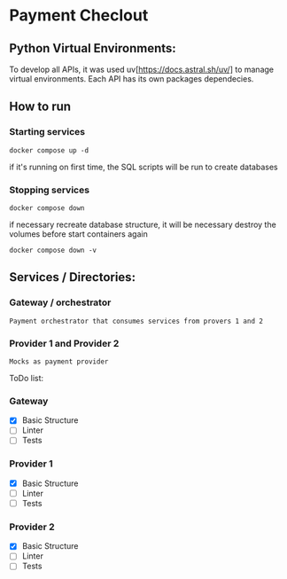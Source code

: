 # Payment Checlout

## Python Virtual Environments: 

To develop all APIs, it was used uv[https://docs.astral.sh/uv/] to manage virtual environments. Each API has its own packages dependecies.

## How to run 

### Starting services

```
docker compose up -d
```
if it's running on first time, the SQL scripts will be run to create databases

### Stopping services

```
docker compose down
```
if necessary recreate database structure, it will be necessary destroy the volumes before start containers again


```
docker compose down -v
```

## Services / Directories:

### Gateway / orchestrator
    Payment orchestrator that consumes services from provers 1 and 2

### Provider 1 and Provider 2
    Mocks as payment provider


ToDo list:

### Gateway
- [X] Basic Structure
- [ ] Linter
- [ ] Tests

### Provider 1
- [X] Basic Structure
- [ ] Linter
- [ ] Tests

### Provider 2
- [X] Basic Structure
- [ ] Linter
- [ ] Tests

